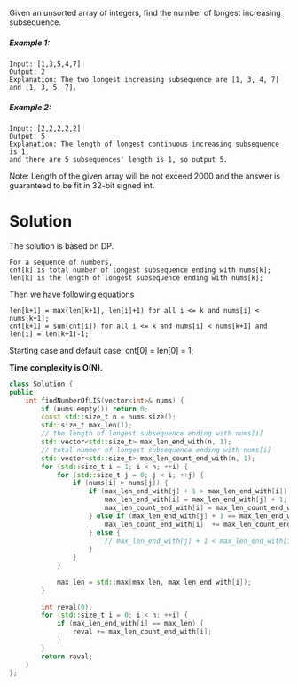 Given an unsorted array of integers, find the number of longest increasing subsequence.

##### Example 1:

```
Input: [1,3,5,4,7]
Output: 2
Explanation: The two longest increasing subsequence are [1, 3, 4, 7] and [1, 3, 5, 7].
```

##### Example 2:

```
Input: [2,2,2,2,2]
Output: 5
Explanation: The length of longest continuous increasing subsequence is 1, 
and there are 5 subsequences' length is 1, so output 5.
```

Note: Length of the given array will be not exceed 2000 and the answer is guaranteed to be fit in 32-bit signed int.


# Solution

The solution is based on DP.

```
For a sequence of numbers,
cnt[k] is total number of longest subsequence ending with nums[k];
len[k] is the length of longest subsequence ending with nums[k];
```

Then we have following equations

```
len[k+1] = max(len[k+1], len[i]+1) for all i <= k and nums[i] < nums[k+1];
cnt[k+1] = sum(cnt[i]) for all i <= k and nums[i] < nums[k+1] and len[i] = len[k+1]-1;
```

Starting case and default case: cnt[0] = len[0] = 1;

__Time complexity is O(N).__

```cpp
class Solution {
public:
    int findNumberOfLIS(vector<int>& nums) {
        if (nums.empty()) return 0;
        const std::size_t n = nums.size();
        std::size_t max_len(1);
        // the length of longest subsequence ending with nums[i]
        std::vector<std::size_t> max_len_end_with(n, 1); 
        // total number of longest subsequence ending with nums[i]
        std::vector<std::size_t> max_len_count_end_with(n, 1);
        for (std::size_t i = 1; i < n; ++i) {
            for (std::size_t j = 0; j < i; ++j) {
                if (nums[i] > nums[j]) {
                    if (max_len_end_with[j] + 1 > max_len_end_with[i]) {
                        max_len_end_with[i] = max_len_end_with[j] + 1;
                        max_len_count_end_with[i] = max_len_count_end_with[j];
                    } else if (max_len_end_with[j] + 1 == max_len_end_with[i]) {
                        max_len_count_end_with[i]  += max_len_count_end_with[j];
                    } else { 
                        // max_len_end_with[j] + 1 < max_len_end_with[i], ignore
                    }
                }
            }
            
            max_len = std::max(max_len, max_len_end_with[i]);
        }
        
        int reval(0);
        for (std::size_t i = 0; i < n; ++i) {
            if (max_len_end_with[i] == max_len) {
                reval += max_len_count_end_with[i];
            }
        }
        return reval;
    }
};
```
